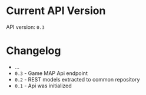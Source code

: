 # Current API Version
API version: `0.3`


# Changelog

* ...
* `0.3` - Game MAP Api endpoint
* `0.2` - REST models extracted to common repository
* `0.1` - Api was initialized
